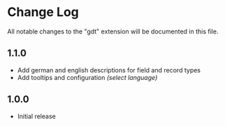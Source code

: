 # Change Log

All notable changes to the "gdt" extension will be documented in this file.

## 1.1.0
- Add german and english descriptions for field and record types
- Add tooltips and configuration *(select language)*
## 1.0.0
- Initial release
